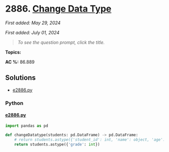 # 2886. [Change Data Type](<https://leetcode.com/problems/change-data-type>)

*First added: May 29, 2024*

*First added: July 01, 2024*


> *To see the question prompt, click the title.*

**Topics:** 

**AC %:** 86.889


## Solutions

- [e2886.py](<../my-submissions/e2886.py>)
### Python
#### [e2886.py](<../my-submissions/e2886.py>)
```Python
import pandas as pd

def changeDatatype(students: pd.DataFrame) -> pd.DataFrame:
    # return students.astype({'student_id': int, 'name': object, 'age': int, 'grade': int})
    return students.astype({'grade': int})
```


